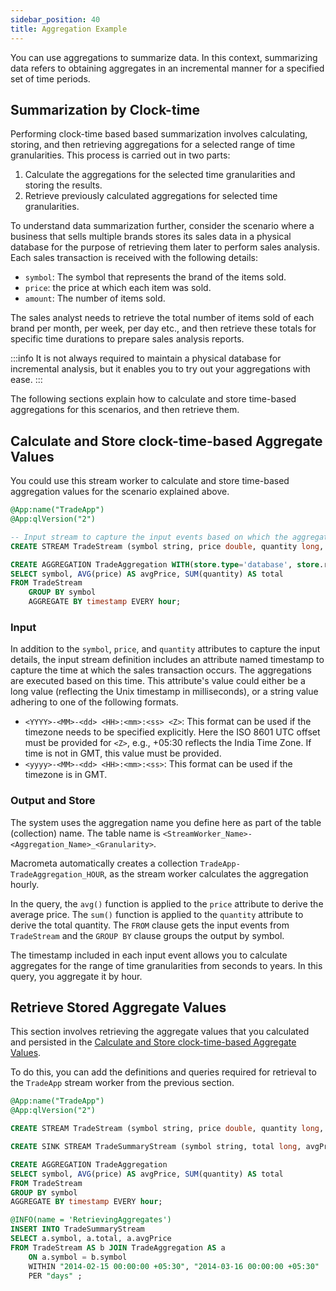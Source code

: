 ```yaml
---
sidebar_position: 40
title: Aggregation Example
---
```


You can use aggregations to summarize data. In this context, summarizing data refers to obtaining aggregates in an incremental manner for a specified set of time periods.

## Summarization by Clock-time

Performing clock-time based based summarization involves calculating, storing, and then retrieving aggregations for a selected range of time granularities. This process is carried out in two parts:

1. Calculate the aggregations for the selected time granularities and storing the results.
2. Retrieve previously calculated aggregations for selected time granularities.

To understand data summarization further, consider the scenario where a business that sells multiple brands stores its sales data in a physical database for the purpose of retrieving them later to perform sales analysis. Each sales transaction is received with the following details:

- `symbol`: The symbol that represents the brand of the items sold.
- `price`: the price at which each item was sold.
- `amount`: The number of items sold.

The sales analyst needs to retrieve the total number of items sold of each brand per month, per week, per day etc., and then retrieve these totals for specific time durations to prepare sales analysis reports.

:::info
It is not always required to maintain a physical database for incremental analysis, but it enables you to try out your aggregations with ease.
:::

The following sections explain how to calculate and store time-based aggregations for this scenarios, and then retrieve them.

## Calculate and Store clock-time-based Aggregate Values

You could use this stream worker to calculate and store time-based aggregation values for the scenario explained above.

```sql
@App:name("TradeApp")
@App:qlVersion("2")

-- Input stream to capture the input events based on which the aggregations are calculated.
CREATE STREAM TradeStream (symbol string, price double, quantity long, timestamp long);

CREATE AGGREGATION TradeAggregation WITH(store.type='database', store.replication.type='global')
SELECT symbol, AVG(price) AS avgPrice, SUM(quantity) AS total
FROM TradeStream
    GROUP BY symbol
    AGGREGATE BY timestamp EVERY hour;
```

### Input

In addition to the `symbol`, `price`, and `quantity` attributes to capture the input details, the input stream definition includes an attribute named timestamp to capture the time at which the sales transaction occurs. The aggregations are executed based on this time. This attribute's value could either be a long value (reflecting the Unix timestamp in milliseconds), or a string value adhering to one of the following formats.

- `<YYYY>-<MM>-<dd> <HH>:<mm>:<ss> <Z>`: This format can be used if the timezone needs to be specified explicitly. Here the ISO 8601 UTC offset must be provided for `<Z>`, e.g., +05:30 reflects the India Time Zone. If time is not in GMT, this value must be provided.
- `<yyyy>-<MM>-<dd> <HH>:<mm>:<ss>`: This format can be used if the timezone is in GMT.

### Output and Store

The system uses the aggregation name you define here as part of the table (collection) name. The table name is `<StreamWorker_Name>-<Aggregation_Name>_<Granularity>`.

Macrometa automatically creates a collection `TradeApp-TradeAggregation_HOUR`, as the stream worker calculates the aggregation hourly.

In the query, the `avg()` function is applied to the `price` attribute to derive the average price. The `sum()` function is applied to the `quantity` attribute to derive the total quantity. The `FROM` clause gets the input events from `TradeStream` and the `GROUP BY` clause groups the output by symbol.

The timestamp included in each input event allows you to calculate aggregates for the range of time granularities from seconds to years. In this query, you aggregate it by hour.

## Retrieve Stored Aggregate Values

This section involves retrieving the aggregate values that you calculated and persisted in the [Calculate and Store clock-time-based Aggregate Values](#calculate-and-store-clock-time-based-aggregate-values).

To do this, you can add the definitions and queries required for retrieval to the `TradeApp` stream worker from the previous section.

```sql
@App:name("TradeApp")
@App:qlVersion("2")

CREATE STREAM TradeStream (symbol string, price double, quantity long, timestamp long);

CREATE SINK STREAM TradeSummaryStream (symbol string, total long, avgPrice double);

CREATE AGGREGATION TradeAggregation
SELECT symbol, AVG(price) AS avgPrice, SUM(quantity) AS total
FROM TradeStream
GROUP BY symbol
AGGREGATE BY timestamp EVERY hour;

@INFO(name = 'RetrievingAggregates') 
INSERT INTO TradeSummaryStream
SELECT a.symbol, a.total, a.avgPrice 
FROM TradeStream AS b JOIN TradeAggregation AS a
    ON a.symbol = b.symbol 
    WITHIN "2014-02-15 00:00:00 +05:30", "2014-03-16 00:00:00 +05:30" 
    PER "days" ;
```
